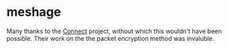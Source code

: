 # meshage

Many thanks to the [Connect](https://github.com/pdxlocations/connect) project, without which this wouldn't have been possible. Their work on the the packet encryption method was invaluble.